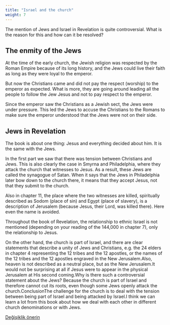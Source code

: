 ```yaml
---
title: "Israel and the church"
weight: 7
---
```



The mention of Jews and Israel in Revelation is quite controversial. What is the reason for this and how can it be resolved?


## The enmity of the Jews

<a name="2558"></a>
At the time of the early church, the Jewish religion was respected by the Roman Empire because of its long history, and the Jews could live their faith as long as they were loyal to the emperor.

But now the Christians came and did not pay the respect (worship) to the emperor as expected. What is more, they are going around leading all the people to follow the Jew Jesus and not to pay respect to the emperor.

Since the emperor saw the Christians as a Jewish sect, the Jews were under pressure. This led the Jews to accuse the Christians to the Romans to make sure the emperor understood that the Jews were not on their side.


## Jews in Revelation

<a name="b216"></a>
The book is about one thing: Jesus and everything decided about him. It is the same with the Jews.

In the first part we saw that there was tension between Christians and Jews. This is also clearly the case in Smyrna and Philadelphia, where they attack the church that witnesses to Jesus. As a result, these Jews are called the synagogue of Satan. When it says that the Jews in Philadelphia later bow down to the church there, it means that they accept Jesus, not that they submit to the church.

Also in chapter 11, the place where the two witnesses are killed, spiritually described as Sodom (place of sin) and Egypt (place of slavery), is a description of Jerusalem (because Jesus, their Lord, was killed there). Here even the name is avoided.

Throughout the book of Revelation, the relationship to ethnic Israel is not mentioned (depending on your reading of the 144,000 in chapter 7), only the relationship to Jesus.



On the other hand, the church is part of Israel, and there are clear statements that describe a unity of Jews and Christians, e.g. the 24 elders in chapter 4 representing the 12 tribes and the 12 apostles, or the names of the 12 tribes and the 12 apostles engraved in the New Jerusalem.Also, heaven is not described as a neutral place, but as the New Jerusalem.It would not be surprising at all if Jesus were to appear in the physical Jerusalem at His second coming.Why is there such a controversial statement about the Jews? Because the church is part of Israel and therefore cannot cut its roots, even though some Jews openly attack the church.ConclusionThe challenge for the church is to deal with the tension between being part of Israel and being attacked by Israel.I think we can learn a lot from this book about how we deal with each other in different church denominations or with Jews.


[Değişiklik önerin](https://github.com/revelation-today/revelation-today/blob/main/exampleSite/content/docs/background/israel/expl/israel-and-the-church.md)
